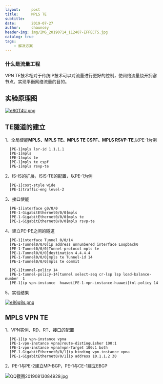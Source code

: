 ```yaml
---
layout:     post
title:      MPLS TE
subtitle:   
date:       2019-07-27
author:     chauncey
header-img: img/IMG_20190714_112407-EFFECTS.jpg
catalog: true
tags:
    - 解决方案
---
```



### 什么是流量工程

VPN TE技术相对于传统IP技术可以对流量进行更好的控制，使网络流量绕开拥塞节点，实现平衡网络流量的目的。

## 实验原理图

[![e8GT4U.png](https://s2.ax1x.com/2019/07/29/e8GT4U.png)](https://imgchr.com/i/e8GT4U)

## TE隧道的建立

1、全局使能**MPLS、MPLS TE、MPLS TE CSPF、MPLS RSVP-TE**,以PE-1为例
    
      [PE-1]mpls lsr-id 1.1.1.1
      [PE-1]mpls
      [PE-1]mpls te
      [PE-1]mpls te cspf
      [PE-1]mpls rsvp-te
      
2、IS-IS的扩展，ISIS-TE的配置，以PE-1为例

      [PE-1]cost-style wide
      [PE-1]traffic-eng level-2
      
3、接口使能

      [PE-1]interface g0/0/0
      [PE-1-GigabitEthernet0/0/0]mpls
      [PE-1-GigabitEthernet0/0/0]mpls te
      [PE-1-GigabitEthernet0/0/0]mpls rsvp-te
      
4、建立PE-PE之间的隧道

      [PE-1]interface Tunnel 0/0/14
      [PE-1-Tunnel0/0/0]ip address unnumbered interface Loopback0
      [PE-1-Tunnel0/0/0]Tunnel-protocol mpls te
      [PE-1-Tunnel0/0/0]destination 4.4.4.4
      [PE-1-Tunnel0/0/0]mpls te Tunnel-id 14
      [PE-1-Tunnel0/0/0]mpls te commit
      
      [PE-1]tunnel-policy 14
      [PE-1-tunnel-policy-14]tunnel select-seq cr-lsp lsp load-balance-number  1
      [PE-1]ip vpn-instance  huawei[PE-1-vpn-instance-huawei]tnl-policy 14
      
5、实验结果

[![e86g8s.png](https://s2.ax1x.com/2019/07/29/e86g8s.png)](https://imgchr.com/i/e86g8s)

## MPLS VPN TE

1、VPN实例、RD、RT、接口的配置

      [PE-1]ip vpn-instance vpna
      [PE-1-vpn-instance vpna]route-distinguisher 100:1
      [PE-1-vpn-instance vpna]vpn-Target 100:1 both
      [PE-1-GigabitEthernet0/0/1]ip binding vpn-instance vpna
      [PE-1-GigabitEthernet0/0/1]ip address 10.1.1.2 30

2、PE-1与PE-2建立MP-BGP，PE-1与CE-1建立EBGP

![QQ截图20190813084929.jpg](https://i.loli.net/2019/08/13/OxXjH43BeM9a1Yo.jpg)




